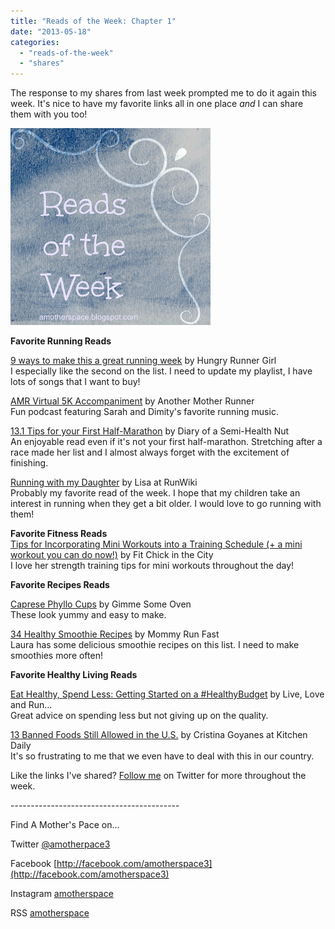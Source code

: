 ```yaml
---
title: "Reads of the Week: Chapter 1"
date: "2013-05-18"
categories: 
  - "reads-of-the-week"
  - "shares"
---
```


The response to my shares from last week prompted me to do it again this week. It's nice to have my favorite links all in one place _and_ I can share them with you too!  
  
  

[![](images/ReadsoftheWeek22.jpg)](http://amotherspace.net/wp-content/uploads/2013/05/ReadsoftheWeek23.jpg)

  
  
**Favorite Running Reads**  
  
[9 ways to make this a great running week](http://bit.ly/12rW2B6) by Hungry Runner Girl  
I especially like the second on the list. I need to update my playlist, I have lots of songs that I want to buy!  
  
[AMR Virtual 5K Accompaniment](http://bit.ly/YTTz4f) by Another Mother Runner  
Fun podcast featuring Sarah and Dimity's favorite running music.  
  
[13.1 Tips for your First Half-Marathon](http://bit.ly/19uwbtj) by Diary of a Semi-Health Nut  
An enjoyable read even if it's not your first half-marathon. Stretching after a race made her list and I almost always forget with the excitement of finishing.  
  
[Running with my Daughter](http://bit.ly/17AZ3U4) by Lisa at RunWiki  
Probably my favorite read of the week. I hope that my children take an interest in running when they get a bit older. I would love to go running with them!  
  
**Favorite Fitness Reads**  
[Tips for Incorporating Mini Workouts into a Training Schedule (+ a mini workout you can do now!)](http://bit.ly/19uxPLC) by Fit Chick in the City  
I love her strength training tips for mini workouts throughout the day!  
  
  
**Favorite Recipes Reads**  
  
[Caprese Phyllo Cups](http://bit.ly/12rVz1J) by Gimme Some Oven  
These look yummy and easy to make.  
  
[34 Healthy Smoothie Recipes](http://bit.ly/15NIXqH) by Mommy Run Fast  
Laura has some delicious smoothie recipes on this list. I need to make smoothies more often!  
  
  
**Favorite Healthy Living Reads**  
  
[Eat Healthy, Spend Less: Getting Started on a #HealthyBudget](http://bit.ly/12rWGyq) by Live, Love and Run...  
Great advice on spending less but not giving up on the quality.  
  
[13 Banned Foods Still Allowed in the U.S.](http://aol.it/17AYxWm) by Cristina Goyanes at Kitchen Daily  
It's so frustrating to me that we even have to deal with this in our country.   
  
  
  
  
Like the links I've shared? [Follow me](http://twitter.com/amotherspace3) on Twitter for more throughout the week.   
  
  
  
  
  

\------------------------------------------

  

  
Find A Mother's Pace on...  
  
  
Twitter [@amotherpace3](https://twitter.com/amotherspace3)  
  
Facebook [http://facebook.com/amotherspace3](http://facebook.com/amotherspace3)   
  
Instagram [amotherspace](http://instagram.com/amotherspace)  
  
RSS [amotherspace](http://feeds.feedburner.com/amotherspace)
